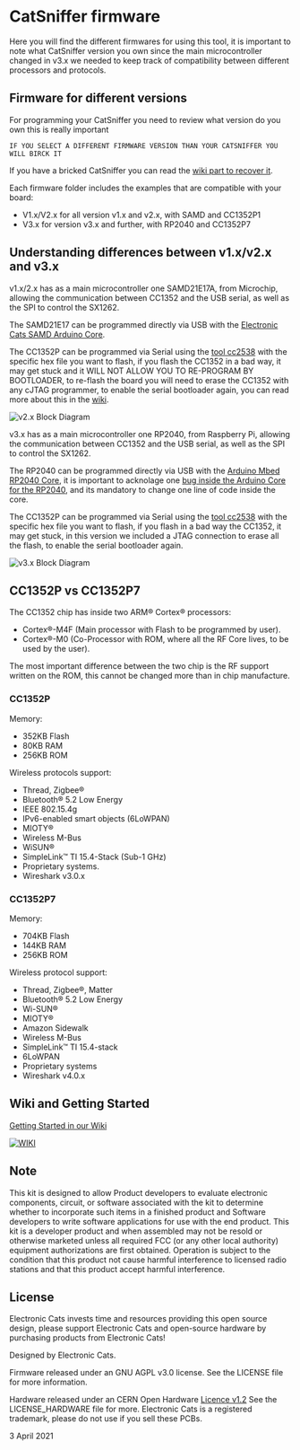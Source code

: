 # CatSniffer firmware 

Here you will find the different firmwares for using this tool, it is important to note what CatSniffer version you own since the main microcontroller changed in v3.x we needed to keep track of compatibility between different processors and protocols.

## Firmware for different versions

For programming your CatSniffer you need to review what version do you own this is really important 

`IF YOU SELECT A DIFFERENT FIRMWARE VERSION THAN YOUR CATSNIFFER YOU WILL BIRCK IT`

If you have a bricked CatSniffer you can read the [wiki part to recover it](https://github.com/ElectronicCats/CatSniffer/wiki/08.-Restore-the-CC1352-firmware).

Each firmware folder includes the examples that are compatible with your board: 

- V1.x/V2.x for all version v1.x and v2.x, with SAMD and CC1352P1
- V3.x for version v3.x and further, with RP2040 and CC1352P7

## Understanding differences between v1.x/v2.x and v3.x
v1.x/2.x has as a main microcontroller one SAMD21E17A, from Microchip, allowing the communication between CC1352 and the USB serial, as well as the SPI to control the SX1262.

The SAMD21E17 can be programmed directly via USB with the [Electronic Cats SAMD Arduino Core](https://github.com/ElectronicCats/ArduinoCore-samd).

The CC1352P can be programmed via Serial using the [tool cc2538](../tools/cc2538-bsl/cc2538-bsl.py) with the specific hex file you want to flash, if you flash the CC1352 in a bad way, it may get stuck and it WILL NOT ALLOW YOU TO RE-PROGRAM BY BOOTLOADER, to re-flash the board you will need to erase the CC1352 with any cJTAG programmer, to enable the serial bootloader again, you can read more about this in the [wiki](https://github.com/ElectronicCats/CatSniffer/wiki/08.-Restore-the-CC1352-firmware).

![v2.x Block Diagram](https://private-user-images.githubusercontent.com/139595394/279812378-9467331c-014f-48a6-9934-0a0b5fa63f27.png?jwt=eyJhbGciOiJIUzI1NiIsInR5cCI6IkpXVCJ9.eyJpc3MiOiJnaXRodWIuY29tIiwiYXVkIjoicmF3LmdpdGh1YnVzZXJjb250ZW50LmNvbSIsImtleSI6ImtleTUiLCJleHAiOjE3MDQ5Mjg5NzksIm5iZiI6MTcwNDkyODY3OSwicGF0aCI6Ii8xMzk1OTUzOTQvMjc5ODEyMzc4LTk0NjczMzFjLTAxNGYtNDhhNi05OTM0LTBhMGI1ZmE2M2YyNy5wbmc_WC1BbXotQWxnb3JpdGhtPUFXUzQtSE1BQy1TSEEyNTYmWC1BbXotQ3JlZGVudGlhbD1BS0lBVkNPRFlMU0E1M1BRSzRaQSUyRjIwMjQwMTEwJTJGdXMtZWFzdC0xJTJGczMlMkZhd3M0X3JlcXVlc3QmWC1BbXotRGF0ZT0yMDI0MDExMFQyMzE3NTlaJlgtQW16LUV4cGlyZXM9MzAwJlgtQW16LVNpZ25hdHVyZT01OTIxMWQ5ZTc2MjNlYTI4M2RlZjEzOGEyMTQxN2QwNGYyMDljN2Q1NDEzNmE2YzQwOWFiZjJlMGJlNzdjMjg1JlgtQW16LVNpZ25lZEhlYWRlcnM9aG9zdCZhY3Rvcl9pZD0wJmtleV9pZD0wJnJlcG9faWQ9MCJ9.o0GwxIHJYedZwWvTXTkjny-BiUAGV37ZebFenXU3QkQ)

v3.x has as a main microcontroller one RP2040, from Raspberry Pi, allowing the communication between CC1352 and the USB serial, as well as the SPI to control the SX1262.

The RP2040 can be programmed directly via USB with the [Arduino Mbed RP2040 Core](https://github.com/arduino/ArduinoCore-mbed), it is important to acknolage one [bug inside the Arduino Core for the RP2040](https://github.com/arduino/ArduinoCore-mbed/issues/532), and its mandatory to change one line of code inside the core.

The CC1352P can be programmed via Serial using the [tool cc2538](../tools/cc2538-bsl/cc2538-bsl.py) with the specific hex file you want to flash, if you flash in a bad way the CC1352, it may get stuck, in this version we included a JTAG connection to erase all the flash, to enable the serial bootloader again.

![v3.x Block Diagram](../docs/v3.x_BD.png)

## CC1352P vs CC1352P7

The CC1352 chip has inside two ARM® Cortex® processors:

- Cortex®-M4F (Main processor with Flash to be programmed by user).
- Cortex®-M0 (Co-Processor with ROM, where all the RF Core lives, to be used by the user).

The most important difference between the two chip is the RF support written on the ROM, this cannot be changed more than in chip manufacture.

### CC1352P

Memory:
- 352KB Flash
- 80KB RAM
- 256KB ROM

Wireless protocols support:
- Thread, Zigbee® 
- Bluetooth® 5.2 Low Energy
- IEEE 802.15.4g 
- IPv6-enabled smart objects (6LoWPAN) 
- MIOTY®
- Wireless M-Bus 
- WiSUN®
- SimpleLink™ TI 15.4-Stack (Sub-1 GHz)
- Proprietary systems.
- Wireshark v3.0.x

### CC1352P7

Memory:
- 704KB Flash
- 144KB RAM
- 256KB ROM

Wireless protocol support:
- Thread, Zigbee®, Matter
- Bluetooth® 5.2 Low Energy
- Wi-SUN®
- MIOTY®
- Amazon Sidewalk
- Wireless M-Bus
- SimpleLink™ TI 15.4-stack
- 6LoWPAN
- Proprietary systems
- Wireshark v4.0.x

## Wiki and Getting Started

[Getting Started in our Wiki](https://github.com/ElectronicCats/CatSniffer/wiki)

[![WIKI](https://user-images.githubusercontent.com/40640735/217364175-6e3af8df-e6b4-4fcd-9515-09ff02639f64.jpg)](https://github.com/ElectronicCats/CatSniffer/wiki)


## Note
This kit is designed to allow Product developers to evaluate electronic components, circuit, or software associated with the kit to determine whether to incorporate such items in a finished product and Software developers to write software applications for use with the end product. This kit is a developer product and when assembled may not be resold or otherwise marketed unless all required FCC (or any other local authority) equipment authorizations are first obtained. Operation is subject to the condition that this product not cause harmful interference to licensed radio stations and that this product accept harmful interference.

## License

Electronic Cats invests time and resources providing this open source design, please support Electronic Cats and open-source hardware by purchasing products from Electronic Cats!

Designed by Electronic Cats.

Firmware released under an GNU AGPL v3.0 license. See the LICENSE file for more information.

Hardware released under an CERN Open Hardware [Licence v1.2](https://github.com/ElectronicCats/CatSniffer/blob/master/LICENSE.md) See the LICENSE_HARDWARE file for more.
Electronic Cats is a registered trademark, please do not use if you sell these PCBs.

3 April 2021
